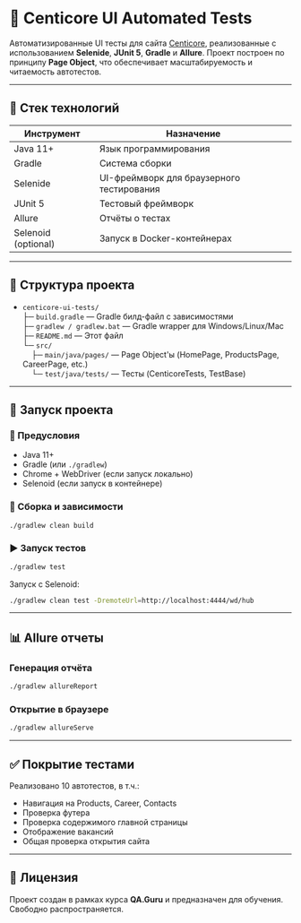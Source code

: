 # 🧪 Centicore UI Automated Tests

Автоматизированные UI тесты для сайта [Centicore](https://centicore.ru), реализованные с использованием **Selenide**, **JUnit 5**, **Gradle** и **Allure**. Проект построен по принципу **Page Object**, что обеспечивает масштабируемость и читаемость автотестов.

---

## 🔧 Стек технологий

| Инструмент        | Назначение                          |
|-------------------|-------------------------------------|
| Java 11+          | Язык программирования               |
| Gradle            | Система сборки                      |
| Selenide          | UI-фреймворк для браузерного тестирования       |
| JUnit 5           | Тестовый фреймворк                  |
| Allure            | Отчёты о тестах                |
| Selenoid (optional) | Запуск в Docker-контейнерах        |

---

## 📁 Структура проекта

- `centicore-ui-tests/`  
  ├─ `build.gradle` — Gradle билд-файл с зависимостями  
  ├─ `gradlew / gradlew.bat` — Gradle wrapper для Windows/Linux/Mac  
  ├─ `README.md` — Этот файл  
  └─ `src/`  
  &nbsp;&nbsp;&nbsp;&nbsp;├─ `main/java/pages/` — Page Object'ы (HomePage, ProductsPage, CareerPage, etc.)  
  &nbsp;&nbsp;&nbsp;&nbsp;└─ `test/java/tests/` — Тесты (CenticoreTests, TestBase)  

---

## 🚀 Запуск проекта

### 📌 Предусловия

- Java 11+
- Gradle (или `./gradlew`)
- Chrome + WebDriver (если запуск локально)
- Selenoid (если запуск в контейнере)

### 🔄 Сборка и зависимости

```bash
./gradlew clean build
```

### ▶️ Запуск тестов

```bash
./gradlew test
```

Запуск с Selenoid:

```bash
./gradlew clean test -DremoteUrl=http://localhost:4444/wd/hub
```

---

## 📊 Allure отчеты

### Генерация отчёта

```bash
./gradlew allureReport
```

### Открытие в браузере

```bash
./gradlew allureServe
```

---

## ✅ Покрытие тестами

Реализовано 10 автотестов, в т.ч.:

- Навигация на Products, Career, Contacts
- Проверка футера
- Проверка содержимого главной страницы
- Отображение вакансий
- Общая проверка открытия сайта

---

## 📃 Лицензия

Проект создан в рамках курса **QA.Guru** и предназначен для обучения. Свободно распространяется.
